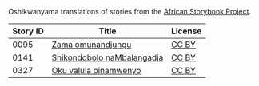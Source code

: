 Oshikwanyama translations of stories from the [African Storybook Project](https://africanstorybook.org).

Story ID | Title | License
-------- | ----- | -------
0095 | [Zama omunandjungu](https://africanstorybook.org/reader.php?id=24129&d=0&a=1) | [CC BY](https://creativecommons.org/licenses/by/4.0/)
0141 | [Shikondobolo naMbalangadja](https://africanstorybook.org/reader.php?id=24119&d=0&a=1) | [CC BY](https://creativecommons.org/licenses/by/4.0/)
0327 | [Oku valula oinamwenyo](https://africanstorybook.org/reader.php?id=24127&d=0&a=1) | [CC BY](https://creativecommons.org/licenses/by/4.0/)
